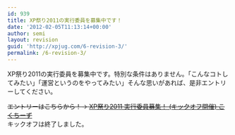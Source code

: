 ```yaml
---
id: 939
title: XP祭り2011の実行委員を募集中です！
date: '2012-02-05T11:13:14+00:00'
author: semi
layout: revision
guid: 'http://xpjug.com/6-revision-3/'
permalink: /6-revision-3/
---
```


XP祭り2011の実行委員を募集中です。特別な条件はありません。「こんなコトしてみたい」「運営というのをやってみたい」そんな思いがあれば、是非エントリーしてください。

<del datetime="2011-02-08T23:42:27+00:00">エントリーはこちらから！→ [XP祭り2011 実行委員募集！ (キックオフ開催) こくちーず](http://kokucheese.com/event/index/6591/)</del>  
キックオフは終了しました。